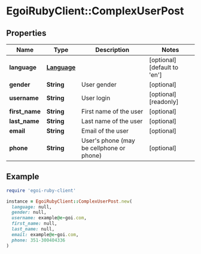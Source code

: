 # EgoiRubyClient::ComplexUserPost

## Properties

| Name | Type | Description | Notes |
| ---- | ---- | ----------- | ----- |
| **language** | [**Language**](Language.md) |  | [optional][default to &#39;en&#39;] |
| **gender** | **String** | User gender | [optional] |
| **username** | **String** | User login | [optional][readonly] |
| **first_name** | **String** | First name of the user | [optional] |
| **last_name** | **String** | Last name of the user | [optional] |
| **email** | **String** | Email of the user | [optional] |
| **phone** | **String** | User&#39;s phone (may be cellphone or phone) | [optional] |

## Example

```ruby
require 'egoi-ruby-client'

instance = EgoiRubyClient::ComplexUserPost.new(
  language: null,
  gender: null,
  username: example@e-goi.com,
  first_name: null,
  last_name: null,
  email: example@e-goi.com,
  phone: 351-300404336
)
```

